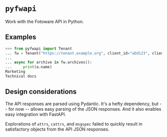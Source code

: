 # `pyfwapi`

Work with the Fotoware API in Python.

## Examples

```py
>>> from pyfwapi import Tenant
... fw = Tenant("https://tenant.example.org", client_id="abd123", client_secret="sekret")
...
... async for archive in fw.archives():
...     print(a.name)
Marketing
Technical docs
```

## Design considerations

The API responses are parsed using Pydantic.
It's a hefty dependency, but -- for now -- allows easy parsing of the JSON responses.
And it also enables easy integration with FastAPI.

Explorations of `attrs`, `cattrs`, and `msgspec` failed to quickly result in satisfactory objects from the API JSON responses.
